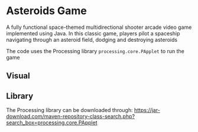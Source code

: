 # Asteroids Game

A fully functional space-themed multidirectional shooter arcade video game implemented using Java. In this classic game, players pilot a spaceship navigating through an asteroid field, dodging and destroying asteroids

The code uses the Processing library ```processing.core.PApplet``` to run the game

## Visual

## Library
The Processing library can be downloaded through: https://jar-download.com/maven-repository-class-search.php?search_box=processing.core.PApplet


